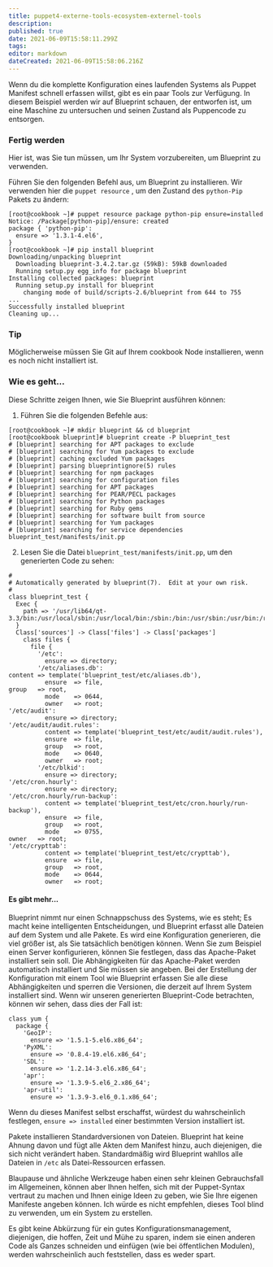 ```yaml
---
title: puppet4-externe-tools-ecosystem-externel-tools
description: 
published: true
date: 2021-06-09T15:58:11.299Z
tags: 
editor: markdown
dateCreated: 2021-06-09T15:58:06.216Z
---
```


Wenn du die komplette Konfiguration eines laufenden Systems als Puppet Manifest schnell erfassen willst, gibt es ein paar Tools zur Verfügung. In diesem Beispiel werden wir auf Blueprint schauen, der entworfen ist, um eine Maschine zu untersuchen und seinen Zustand als Puppencode zu entsorgen.

### Fertig werden

Hier ist, was Sie tun müssen, um Ihr System vorzubereiten, um Blueprint zu verwenden.

Führen Sie den folgenden Befehl aus, um Blueprint zu installieren. Wir verwenden hier die `puppet resource` , um den Zustand des `python-Pip` Pakets zu ändern:
```
[root@cookbook ~]# puppet resource package python-pip ensure=installed
Notice: /Package[python-pip]/ensure: created
package { 'python-pip':
  ensure => '1.3.1-4.el6',
}
[root@cookbook ~]# pip install blueprint
Downloading/unpacking blueprint
  Downloading blueprint-3.4.2.tar.gz (59kB): 59kB downloaded
  Running setup.py egg_info for package blueprint
Installing collected packages: blueprint
  Running setup.py install for blueprint
    changing mode of build/scripts-2.6/blueprint from 644 to 755
...
Successfully installed blueprint
Cleaning up...
```

### Tip
Möglicherweise müssen Sie Git auf Ihrem cookbook Node installieren, wenn es noch nicht installiert ist.

### Wie es geht...

Diese Schritte zeigen Ihnen, wie Sie Blueprint ausführen können:

1. Führen Sie die folgenden Befehle aus:
```
[root@cookbook ~]# mkdir blueprint && cd blueprint
[root@cookbook blueprint]# blueprint create -P blueprint_test
# [blueprint] searching for APT packages to exclude
# [blueprint] searching for Yum packages to exclude
# [blueprint] caching excluded Yum packages
# [blueprint] parsing blueprintignore(5) rules
# [blueprint] searching for npm packages
# [blueprint] searching for configuration files
# [blueprint] searching for APT packages
# [blueprint] searching for PEAR/PECL packages
# [blueprint] searching for Python packages
# [blueprint] searching for Ruby gems
# [blueprint] searching for software built from source
# [blueprint] searching for Yum packages
# [blueprint] searching for service dependencies
blueprint_test/manifests/init.pp
```

2. Lesen Sie die Datei `blueprint_test/manifests/init.pp`, um den generierten Code zu sehen:
```
#
# Automatically generated by blueprint(7).  Edit at your own risk.
#
class blueprint_test {
  Exec {
    path => '/usr/lib64/qt-3.3/bin:/usr/local/sbin:/usr/local/bin:/sbin:/bin:/usr/sbin:/usr/bin:/root/bin',
  }
  Class['sources'] -> Class['files'] -> Class['packages']
    class files {
      file {
        '/etc':
          ensure => directory;
        '/etc/aliases.db':
content => template('blueprint_test/etc/aliases.db'),
          ensure  => file,
group   => root,
          mode    => 0644,
          owner   => root;
'/etc/audit':
          ensure => directory;
'/etc/audit/audit.rules':
          content => template('blueprint_test/etc/audit/audit.rules'),
          ensure  => file,
          group   => root,
          mode    => 0640,
          owner   => root;
        '/etc/blkid':
          ensure => directory;
'/etc/cron.hourly':
          ensure => directory;
'/etc/cron.hourly/run-backup':
          content => template('blueprint_test/etc/cron.hourly/run-backup'),
          ensure  => file,
          group   => root,
          mode    => 0755,
owner   => root;
'/etc/crypttab':
          content => template('blueprint_test/etc/crypttab'),
          ensure  => file,
          group   => root,
          mode    => 0644,
          owner   => root;
```

#### Es gibt mehr...

Blueprint nimmt nur einen Schnappschuss des Systems, wie es steht; Es macht keine intelligenten Entscheidungen, und Blueprint erfasst alle Dateien auf dem System und alle Pakete. Es wird eine Konfiguration generieren, die viel größer ist, als Sie tatsächlich benötigen können. Wenn Sie zum Beispiel einen Server konfigurieren, können Sie festlegen, dass das Apache-Paket installiert sein soll. Die Abhängigkeiten für das Apache-Paket werden automatisch installiert und Sie müssen sie angeben. Bei der Erstellung der Konfiguration mit einem Tool wie Blueprint erfassen Sie alle diese Abhängigkeiten und sperren die Versionen, die derzeit auf Ihrem System installiert sind. Wenn wir unseren generierten Blueprint-Code betrachten, können wir sehen, dass dies der Fall ist:
```
class yum {
  package {
    'GeoIP':
      ensure => '1.5.1-5.el6.x86_64';
    'PyXML':
      ensure => '0.8.4-19.el6.x86_64';
    'SDL':
      ensure => '1.2.14-3.el6.x86_64';
    'apr':
      ensure => '1.3.9-5.el6_2.x86_64';
    'apr-util':
      ensure => '1.3.9-3.el6_0.1.x86_64';
```

Wenn du dieses Manifest selbst erschaffst, würdest du wahrscheinlich festlegen, `ensure => installed` einer bestimmten Version installiert ist.

Pakete installieren Standardversionen von Dateien. Blueprint hat keine Ahnung davon und fügt alle Akten dem Manifest hinzu, auch diejenigen, die sich nicht verändert haben. Standardmäßig wird Blueprint wahllos alle Dateien in `/etc` als Datei-Ressourcen erfassen.

Blaupause und ähnliche Werkzeuge haben einen sehr kleinen Gebrauchsfall im Allgemeinen, können aber Ihnen helfen, sich mit der Puppet-Syntax vertraut zu machen und Ihnen einige Ideen zu geben, wie Sie Ihre eigenen Manifeste angeben können. Ich würde es nicht empfehlen, dieses Tool blind zu verwenden, um ein System zu erstellen.

Es gibt keine Abkürzung für ein gutes Konfigurationsmanagement, diejenigen, die hoffen, Zeit und Mühe zu sparen, indem sie einen anderen Code als Ganzes schneiden und einfügen (wie bei öffentlichen Modulen), werden wahrscheinlich auch feststellen, dass es weder spart.